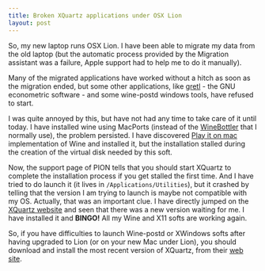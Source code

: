 ```yaml
---
title: Broken XQuartz applications under OSX Lion
layout: post
---
```

So, my new laptop runs OSX Lion. I have been able to migrate my data from the old laptop (but the automatic process provided by the Migration assistant was a failure, Apple support had to help me to do it manually).

Many of the migrated applications have worked without a hitch as soon as the migration ended, but some other applications, like [gretl](http://gretl.sourceforge.net/ "gretl") - the GNU econometric software - and some wine-postd windows tools, have refused to start. 

I was quite annoyed by this, but have not had any time to take care of it until today. I have installed wine using MacPorts (instead of the [WineBottler](http://winebottler.kronenberg.org/ "WineBottler - Run Windows Programs directly on OS X") that I normally use), the problem persisted. I have discovered [Play it on mac](http://www.playonmac.com/ "Home - PlayOnMac - Run your Windows applications on Mac easily!") implementation of Wine and installed it, but the installation stalled during the creation of the virtual disk needed by this soft. 

  
Now, the support page of PION tells that you should start XQuartz to complete the installation process if you get stalled the first time. And I have tried to do launch it (it lives in `/Applications/Utilities`), but it crashed by telling that the version I am trying to launch is maybe not compatible with my OS. Actually, that was an important clue. I have directly jumped on the [XQuartz website][1] and seen that there was a new version waiting for me. I have installed it and **BINGO!** All my Wine and X11 softs are working again.

So, if you have difficulties to launch Wine-postd or XWindows softs after having upgraded to Lion (or on your new Mac under Lion), you should download and install the most recent version of XQuartz, from their [web site][1].

 [1]: http://xquartz.macosforge.org/trac/wiki/Releases  